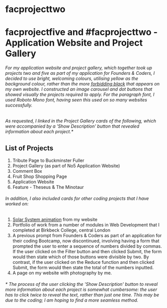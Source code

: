 # facprojecttwo
# facprojectfive and #facprojecttwo - Application Website and Project Gallery
###### For my application website and project gallery, which together took up projects two and five as part of my application for Founders & Coders, I decided to use bright, welcoming colours, utilising yellow as the background colour, rather than the more [forbidding black](http://www.dominicsimpson.co.uk) that appears on my own website. I constructed an image carousel and dot buttons that showed visually the projects required to apply. For the paragraph font, I used Roboto Mono font, having seen this used on so many websites successfully. 
###### As requested, I linked in the Project Gallery cards of the following, which were accompanied by a 'Show Description' button that revealed information about each project.*
## List of Projects
1. Tribute Page to Buckminster Fuller
2. Project Gallery (as part of No5 Application Website)
3. Comment Box
4. Fruit Shop Shopping Page
5. Application Website
6. Feature - Theseus & The Minotaur
###### In addition, I also included cards for other coding projects that I have worked on:
1. [Solar System animation](http://www.dominicsimpson.co.uk/animation.html) from my website
2. Portfolio of work from a number of modules in Web Development that I completed at Birkbeck College, central London
3. A previous prompt from Founders & Coders as part of an application for their coding Bootcamp, now discontinued, involving having a form that prompted the user to enter a sequence of numbers divided by commas. If the user clicked on the Filter button and then clicked Submit, the form would then state which of those buttons were divisible by two. By contrast, if the user clicked on the Reduce function and then clicked Submit, the form would then state the total of the numbers inputted.
4. A page on my website with photography by me.

###### * The process of the user clicking the 'Show Description' button to reveal more information about each project is somewhat cumbersome: the user has to click twice to reveal the text, rather than just one time. This may be due to the coding; I am hoping to find a more seamless method. 
